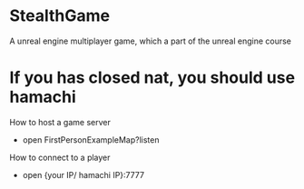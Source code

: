 # StealthGame
A unreal engine multiplayer game, which a part of the unreal engine course 

# If you has closed nat, you should use hamachi

How to host a game server
 - open FirstPersonExampleMap?listen
 
 How to connect to a player
 - open {your IP/ hamachi IP}:7777
